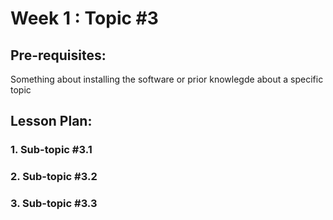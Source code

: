 # Week 1 : Topic #3

## Pre-requisites:

Something about installing the software or prior knowlegde about a specific topic

## Lesson Plan:

### 1.	Sub-topic #3.1

### 2.	Sub-topic #3.2

### 3.	Sub-topic #3.3